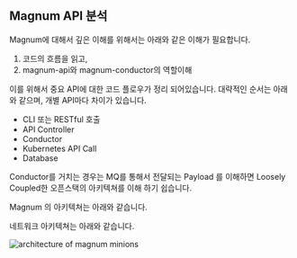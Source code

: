 Magnum API 분석  
-------------

Magnum에 대해서 깊은 이해를 위해서는 아래와 같은 이해가 필요합니다.

1. 코드의 흐름을 읽고, 
2. magnum-api와 magnum-conductor의 역할이해 

이를 위해서 중요 API에 대한 코드 플로우가 정리 되어있습니다. 대략적인 순서는 아래와 같으며, 개별 API마다 차이가 있습니다. 

* CLI 또는 RESTful 호출
* API Controller 
* Conductor
* Kubernetes API Call
* Database 

Conductor를 거치는 경우는 MQ를 통해서 전달되는 Payload 를 이해하면 Loosely Coupled한 오픈스택의 아키텍쳐를 이해 하기 쉽습니다. 

Magnum 의 아키텍쳐는 아래와 같습니다. 



네트워크 아키텍쳐는 아래와 같습니다. 

![architecture of magnum minions]( https://github.com/openstack-kr/study-contributors/blob/master/3.apis/files/magnum-network.png )
